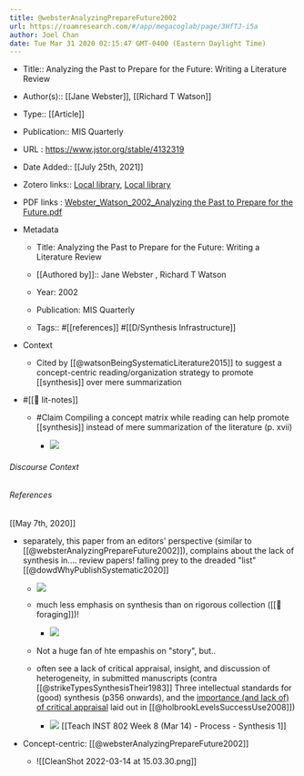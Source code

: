 ```yaml
---
title: @websterAnalyzingPrepareFuture2002
url: https://roamresearch.com/#/app/megacoglab/page/3HfTJ-i5a
author: Joel Chan
date: Tue Mar 31 2020 02:15:47 GMT-0400 (Eastern Daylight Time)
---
```


- Title:: Analyzing the Past to Prepare for the Future: Writing a Literature Review
- Author(s):: [[Jane Webster]], [[Richard T Watson]]
- Type:: [[Article]]
- Publication:: MIS Quarterly
- URL : https://www.jstor.org/stable/4132319
- Date Added:: [[July 25th, 2021]]
- Zotero links:: [Local library](zotero://select/groups/2451508/items/B9FSPLL5), [Local library](https://www.zotero.org/groups/2451508/items/B9FSPLL5)
- PDF links : [Webster_Watson_2002_Analyzing the Past to Prepare for the Future.pdf](zotero://open-pdf/groups/2451508/items/7VF2MGSS)
- Metadata

    - Title: Analyzing the Past to Prepare for the Future: Writing a Literature Review

    - [[Authored by]]::  Jane Webster ,  Richard T Watson

    - Year: 2002

    - Publication: MIS Quarterly

    - Tags:: #[[references]] #[[D/Synthesis Infrastructure]]
- Context

    - Cited by [[@watsonBeingSystematicLiterature2015]] to suggest a concept-centric reading/organization strategy to promote [[synthesis]] over mere summarization
- #[[📝 lit-notes]]

    - #Claim Compiling a concept matrix while reading can help promote [[synthesis]] instead of mere summarization of the literature (p. xvii)

        - ![](https://firebasestorage.googleapis.com/v0/b/firescript-577a2.appspot.com/o/imgs%2Fapp%2Fmegacoglab%2FNasVYmIH9C?alt=media&token=d58e1a05-443c-498d-a03d-afab70de8be2)

###### Discourse Context



###### References

[[May 7th, 2020]]

- separately, this paper from an editors' perspective (similar to [[@websterAnalyzingPrepareFuture2002]]), complains about the lack of synthesis in.... review papers! falling prey to the dreaded "list" [[@dowdWhyPublishSystematic2020]]

    - ![](https://firebasestorage.googleapis.com/v0/b/firescript-577a2.appspot.com/o/imgs%2Fapp%2Fmegacoglab%2Fdbe44UMNhZ.png?alt=media&token=0f710e2d-db1a-48d1-85e6-175994b99c93)

    - much less emphasis on synthesis than on rigorous collection ([[🧱 foraging]])!

        - ![](https://firebasestorage.googleapis.com/v0/b/firescript-577a2.appspot.com/o/imgs%2Fapp%2Fmegacoglab%2FouY4-FfDKn.png?alt=media&token=a16d7cc5-6826-4eff-b6ab-30bccc608cfb)

    - Not a huge fan of hte empashis on "story", but..

    - often see a lack of critical appraisal, insight, and discussion of heterogeneity, in submitted manuscripts (contra [[@strikeTypesSynthesisTheir1983]] Three intellectual standards for (good) synthesis (p356 onwards), and the [importance (and lack of) of critical appraisal](((-WYQv2Cnn))) laid out in [[@holbrookLevelsSuccessUse2008]])

        - ![](https://firebasestorage.googleapis.com/v0/b/firescript-577a2.appspot.com/o/imgs%2Fapp%2Fmegacoglab%2FcNK4ymP6Si.png?alt=media&token=fa1fd8d4-cfb8-4ba9-89d8-56e396198385)
[[Teach INST 802 Week 8 (Mar 14) - Process - Synthesis 1]]

- Concept-centric: [[@websterAnalyzingPrepareFuture2002]]

    - ![[CleanShot 2022-03-14 at 15.03.30.png]]
